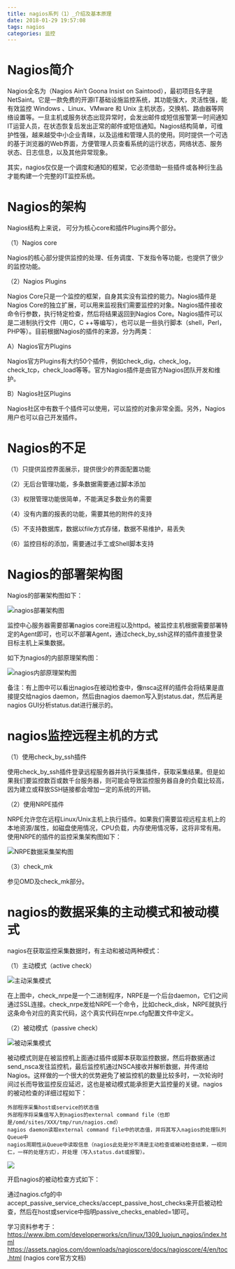 ```yaml
---
title: nagios系列（1）_介绍及基本原理
date: 2018-01-29 19:57:08
tags: nagios
categories: 监控
---
```


# Nagios简介

Nagios全名为（Nagios Ain’t Goona Insist on Saintood），最初项目名字是 NetSaint。它是一款免费的开源IT基础设施监控系统，其功能强大，灵活性强，能有效监控 Windows 、Linux、VMware 和 Unix 主机状态，交换机、路由器等网络设置等。一旦主机或服务状态出现异常时，会发出邮件或短信报警第一时间通知IT运营人员，在状态恢复后发出正常的邮件或短信通知。Nagios结构简单，可维护性强，越来越受中小企业青睐，以及运维和管理人员的使用。同时提供一个可选的基于浏览器的Web界面，方便管理人员查看系统的运行状态，网络状态、服务状态、日志信息，以及其他异常现象。

其实，nagios仅仅是一个调度和通知的框架，它必须借助一些插件或各种衍生品才能构建一个完整的IT监控系统。

# Nagios的架构

Nagios结构上来说， 可分为核心core和插件Plugins两个部分。

（1）Nagios core

Nagios的核心部分提供监控的处理、任务调度、下发指令等功能，也提供了很少的监控功能。

（2）Nagios Plugins

Nagios Core只是一个监控的框架，自身其实没有监控的能力。Nagios插件是Nagios Core的独立扩展，可以用来监视我们需要监控的对象。Nagios插件接收命令行参数，执行特定检查，然后将结果返回到Nagios Core。Nagios插件可以是二进制执行文件（用C，C ++等编写），也可以是一些执行脚本（shell，Perl，PHP等）。目前根据Nagios的插件的来源，分为两类：

A）Nagios官方Plugins

Nagios官方Plugins有大约50个插件，例如check_dig，check_log，check_tcp，check_load等等。官方Nagios插件是由官方Nagios团队开发和维护。

B）Nagios社区Plugins

Nagios社区中有数千个插件可以使用，可以监控的对象非常全面。另外，Nagios用户也可以自己开发插件。

# Nagios的不足

（1）只提供监控界面展示，提供很少的界面配置功能

（2）无后台管理功能，多条数据需要通过脚本添加

（3）权限管理功能很简单，不能满足多数业务的需要

（4）没有内置的报表的功能，需要其他的附件的支持

（5）不支持数据库，数据以file方式存储，数据不易维护，易丢失

（6）监控目标的添加，需要通过手工或Shell脚本支持

# Nagios的部署架构图

Nagios的部署架构图如下：

![nagios部署架构图](/images/nagios_1_1.png)

监控中心服务器需要部署nagios core进程以及httpd。被监控主机根据需要部署特定的Agent即可，也可以不部署Agent，通过check_by_ssh这样的插件直接登录目标主机上采集数据。

如下为nagios的内部原理架构图：

![nagios内部原理架构图](/images/nagios_1_2.png)

备注：有上图中可以看出nagios在被动检查中，像nsca这样的插件会将结果是直接提交给nagios daemon，然后由nagios daemon写入到status.dat，然后再是nagios GUI分析status.dat进行展示的。

# nagios监控远程主机的方式

（1）使用check_by_ssh插件

使用check_by_ssh插件登录远程服务器并执行采集插件，获取采集结果。但是如果我们要监控数百或数千台服务器，则可能会导致监控服务器自身的负载比较高，因为建立或释放SSH链接都会增加一定的系统的开销。

（2）使用NRPE插件

NRPE允许您在远程Linux/Unix主机上执行插件。如果我们需要监视远程主机上的本地资源/属性，如磁盘使用情况，CPU负载，内存使用情况等，这将非常有用。使用NRPE的插件的监控采集架构图如下：

![NRPE数据采集架构图](/images/nagios_1_3.png)

（3）check_mk

参见OMD及check_mk部分。

# nagios的数据采集的主动模式和被动模式

nagios在获取监控采集数据时，有主动和被动两种模式：

（1）主动模式（active check）

![主动采集模式](/images/nagios_1_4.png)

在上图中，check_nrpe是一个二进制程序，NRPE是一个后台daemon，它们之间通过SSL连接。check_nrpe发给NRPE一个命令，比如check_disk，NRPE就执行这条命令对应的真实代码，这个真实代码在nrpe.cfg配置文件中定义。

（2）被动模式（passive check）

![被动采集模式](/images/nagios_1_5.png)

被动模式则是在被监控机上面通过插件或脚本获取监控数据，然后将数据通过send_nsca发往监控机，最后监控机通过NSCA接收并解析数据，并传递给Nagios。这样做的一个很大的优势避免了被监控机的数量比较多时，一次轮询时间过长而导致监控反应延迟，这也是被动模式能承担更大监控量的关键。nagios的被动检查的详细过程如下：

	外部程序采集host或service的状态值
	外部程序将采集值写入到nagios的external command file（也即是/omd/sites/XXX/tmp/run/nagios.cmd）
	nagios daemon读取external command file中的状态值，并将其写入nagios的处理队列Queue中
	nagios周期性从Queue中读取信息（nagios此处是分不清是主动检查或被动检查结果，一视同仁，一样的处理方式），并处理（写入status.dat或报警）。

![](/images/nagios_1_6.png)

开启nagios的被动检查方式如下：

通过nagios.cfg的中accept_passive_service_checks/accept_passive_host_checks来开启被动检查，然后在host或service中指明passive_checks_enabled=1即可。


学习资料参考于：
https://www.ibm.com/developerworks/cn/linux/1309_luojun_nagios/index.html
https://assets.nagios.com/downloads/nagioscore/docs/nagioscore/4/en/toc.html (nagios core官方文档)
